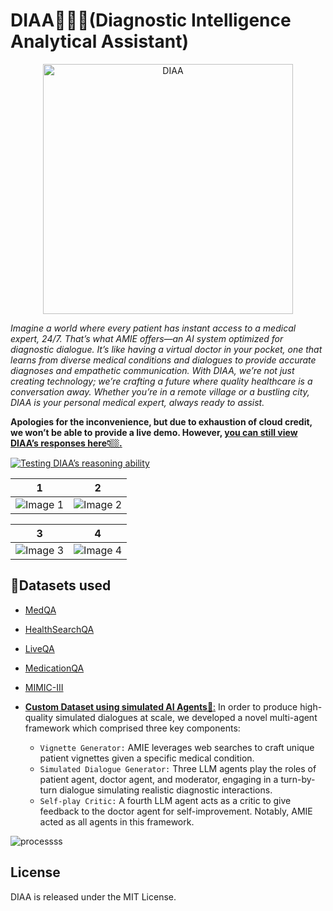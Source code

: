 # DIAA👩🏼‍⚕️(Diagnostic Intelligence Analytical Assistant)
<p align = "center"><img src="https://github.com/xnileshtiwari/DIAA-Diagnostic-Intelligence-Analytical-Assistant-/assets/135645478/68fe66f1-9050-4417-9647-448c77fa9572" alt="DIAA" width="400" height="auto">
</p>


_Imagine a world where every patient has instant access to a medical expert, 24/7. That’s what AMIE offers—an AI system optimized for diagnostic dialogue. It’s like having a virtual doctor in your pocket, one that learns from diverse medical conditions and dialogues to provide accurate diagnoses and empathetic communication. With DIAA, we’re not just creating technology; we’re crafting a future where quality healthcare is a conversation away. Whether you’re in a remote village or a bustling city, DIAA is your personal medical expert, always ready to assist._



**Apologies for the inconvenience, but due to exhaustion of cloud credit, we won’t be able to provide a live demo. However, <ins>you can still view DIAA’s responses here👇🏼.**</ins>

[![Testing DIAA’s reasoning ability](https://github.com/xnileshtiwari/DIAA-Diagnostic-Intelligence-Analytical-Assistant-/assets/135645478/c9f82974-2635-4d71-9b46-a779e2f25525)](https://youtu.be/-ueoiTlqqa8 "Testing DIAA")


| 1 | 2 |
|--------------|--------------|
| ![Image 1](https://github.com/xnileshtiwari/DIAA-Diagnostic-Intelligence-Analytical-Assistant-/assets/135645478/ed34e814-3687-4b37-ae2a-413ff1437cf1) | ![Image 2](https://github.com/xnileshtiwari/DIAA-Diagnostic-Intelligence-Analytical-Assistant-/assets/135645478/5cc86dbf-6ffb-49ff-a9b4-3087b2ba334b) |

| 3 | 4 |
|--------------|--------------|
| ![Image 3](https://github.com/xnileshtiwari/DIAA-Diagnostic-Intelligence-Analytical-Assistant-/assets/135645478/8f86700d-1b5d-490e-9cc3-3d14884ea072) | ![Image 4](https://github.com/xnileshtiwari/DIAA-Diagnostic-Intelligence-Analytical-Assistant-/assets/135645478/0b649697-0947-41fb-bbda-588dead031db) |





## 📃Datasets used
- [MedQA](https://huggingface.co/datasets/bigbio/med_qa)
- [HealthSearchQA](https://github.com/abachaa/MedQuAD)
- [LiveQA](https://github.com/abachaa/LiveQA_MedicalTask_TREC2017)
- [MedicationQA](https://www.kaggle.com/datasets/thedevastator/comprehensive-medical-q-a-dataset)
- [MIMIC-III](https://physionet.org/content/mimiciii/1.4/)

- <ins>**Custom Dataset using simulated AI Agents🤖**:</ins> In order to produce high-quality simulated dialogues at scale, we developed a novel multi-agent framework which comprised three key components:
  - `Vignette Generator:` AMIE leverages web searches to craft unique patient vignettes given a specific
medical condition.
  - `Simulated Dialogue Generator:` Three LLM agents play the roles of patient agent, doctor agent,
and moderator, engaging in a turn-by-turn dialogue simulating realistic diagnostic interactions.
  - `Self-play Critic:` A fourth LLM agent acts as a critic to give feedback to the doctor agent for self-improvement. Notably, AMIE acted as all agents in this framework.

![processss](https://github.com/xnileshtiwari/DIAA-Diagnostic-Intelligence-Analytical-Assistant-/assets/135645478/2ca69a57-5877-4c0f-a8cb-29bd5c9bfca7)



## License
DIAA is released under the MIT License.
